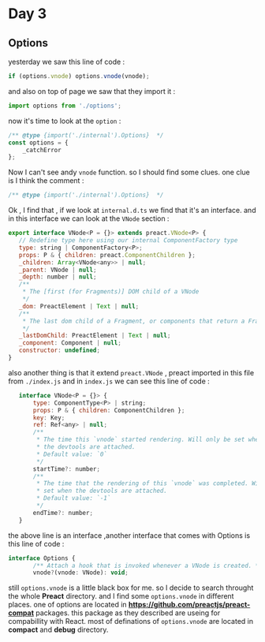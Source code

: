 # Day 3

## Options

yesterday we saw this line of code : 

```js
if (options.vnode) options.vnode(vnode);
```

and also on top of page we saw that they import it : 

```js
import options from './options';
```

now it's time to look at the `option` :

```js
/** @type {import('./internal').Options}  */
const options = {
	_catchError
};
```
Now I can't see andy `vnode` function. so I should find some clues. one clue is I think the comment : 

```js
/** @type {import('./internal').Options}  */
```
 Ok , I find that , if we look at `internal.d.ts` we find that it's an interface. and in this interface we can look at the `VNode` section : 

 ```js
 export interface VNode<P = {}> extends preact.VNode<P> {
	// Redefine type here using our internal ComponentFactory type
	type: string | ComponentFactory<P>;
	props: P & { children: preact.ComponentChildren };
	_children: Array<VNode<any>> | null;
	_parent: VNode | null;
	_depth: number | null;
	/**
	 * The [first (for Fragments)] DOM child of a VNode
	 */
	_dom: PreactElement | Text | null;
	/**
	 * The last dom child of a Fragment, or components that return a Fragment
	 */
	_lastDomChild: PreactElement | Text | null;
	_component: Component | null;
	constructor: undefined;
}
 ```

 also another thing is that it extend `preact.VNode` , preact imported in this file from `./index.js` and in `index.js` we can see this line of code : 

 ```js
 	interface VNode<P = {}> {
		type: ComponentType<P> | string;
		props: P & { children: ComponentChildren };
		key: Key;
		ref: Ref<any> | null;
		/**
		 * The time this `vnode` started rendering. Will only be set when
		 * the devtools are attached.
		 * Default value: `0`
		 */
		startTime?: number;
		/**
		 * The time that the rendering of this `vnode` was completed. Will only be
		 * set when the devtools are attached.
		 * Default value: `-1`
		 */
		endTime?: number;
	}
 ```

 the above line is an interface ,another interface that comes with Options is this line of code : 

 ```js
 interface Options {
		/** Attach a hook that is invoked whenever a VNode is created. */
		vnode?(vnode: VNode): void;
 ```

 still `options.vnode` is a little black box for me. so I decide to search throught the whole **Preact** directory. and I find some `options.vnode` in different places. one of options are located in **https://github.com/preactjs/preact-compat** packages. this package as they described are useing for compabillity with React. most of definations of `options.vnode` are located in **compact** and **debug** directory.